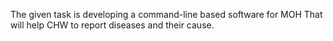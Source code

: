 The given task is developing a command-line based software  for MOH
That will help CHW to report diseases and their cause.

